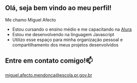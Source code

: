 ## Olá, seja bem vindo ao meu perfil!

Me chamo Miguel Afecto

- Estou cursando o ensino médio e me capacitando na [Alura](https://www.alura.com.br)
- Estou me desenvolvendo na linguagem Javascript
- Utilizo esse espaço para minha organização pessoal e compartilhamento dos meus projetos desenvolvidos

## Entre em contato comigo!📫

miguel.afecto.mendonca@escola.pr.gov.br

